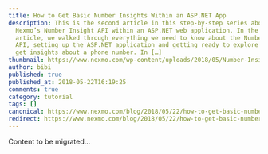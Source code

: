 ```yaml
---
title: How to Get Basic Number Insights Within an ASP.NET App
description: This is the second article in this step-by-step series about
  Nexmo’s Number Insight API within an ASP.NET web application. In the first
  article, we walked through everything we need to know about the Number Insight
  API, setting up the ASP.NET application and getting ready to explore how to
  get insights about a phone number. In […]
thumbnail: https://www.nexmo.com/wp-content/uploads/2018/05/Number-Insight-Nexmo-02.png
author: bibi
published: true
published_at: 2018-05-22T16:19:25
comments: true
category: tutorial
tags: []
canonical: https://www.nexmo.com/blog/2018/05/22/how-to-get-basic-number-insights-within-an-asp-net-app-dr
redirect: https://www.nexmo.com/blog/2018/05/22/how-to-get-basic-number-insights-within-an-asp-net-app-dr
---
```

Content to be migrated...
